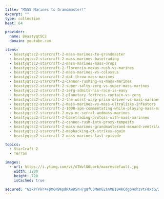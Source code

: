 ```yaml
---
title: "MASS Marines to Grandmaster!"
excerpt: ""
type: collection
heat: 64

provider:
  name: BeastyqtSC2
  domain: youtube.com

items:
  - beastyqtsc2-starcraft-2-mass-marines-to-grandmaster
  - beastyqtsc2-starcraft-2-mass-marines-basetrading
  - beastyqtsc2-starcraft-2-mass-marines-mass-drops
  - beastyqtsc2-starcraft-2-florencio-nexus-rush-vs-marines
  - beastyqtsc2-starcraft-2-mass-marines-vs-colossus
  - beastyqtsc2-starcraft-2-dat-throw-mass-marines
  - beastyqtsc2-starcraft-2-cannon-rushing-vs-mass-marines
  - beastyqtsc2-starcraft-2-super-salty-zerg-vs-super-mass-marines
  - beastyqtsc2-starcraft-2-zerg-admits-his-race-is-easy
  - beastyqtsc2-starcraft-2-planetary-fortress-contain-vs-zerg
  - beastyqtsc2-starcraft-2-the-worst-warp-prism-driver-vs-mass-marines
  - beastyqtsc2-starcraft-2-mass-marines-vs-mass-ultralisks-infestors
  - beastyqtsc2-starcraft-2-1000-apm-commentating-while-playing-mass-marines
  - beastyqtsc2-starcraft-2-mvp-mc-serral-andmass-marines
  - beastyqtsc2-starcraft-2-basetrading-protoss-with-mass-marinnes
  - beastyqtsc2-starcraft-2-cannon-rush-into-proxy-tempests
  - beastyqtsc2-starcraft-2-mass-marines-grandmasterand-msnand-ventrilo
  - beastyqtsc2-starcraft-2-maphacking-qt-strikes-again
  - beastyqtsc2-starcraft-2-mass-marines-last-episode

topics:
  - StarCraft 2
  - Terran

images:
  - url: https://i.ytimg.com/vi/dTWvlG6Lork/maxresdefault.jpg
    width: 1280
    height: 720
    isCached: true

secured: "G2krTPkr4+pMGN9KpdRAwRSnH7gQfU3MWK62anMBI84KCdgb4ohzvtF0xcG/2kqEdGzDyLj8YbcVhc27wZMWQzLr6eJXWjvFJBoowa8lzJ3T06AuhHbqO2nQUZtomgyFrgw/DGv35jp6POKOH+g6qmo9hl6ZoTnbrxvG/OWNDAHzMzcdYji+SUxima0lXCGBU7RdPQ7f7ZLQa4CgAHMgbNL4iOn6ghofeDLeCinBlRBvxeb/vR+zyilvfnYSkQh+FgOi32U0ZQQYY7oQ+X7648+yObKAmWI36sk/OmHYjBtU/ZF4RFLBt00r9/8SVB1PGilHqS1y6sA8ohcsg7E5RKq+61s/mgL3H0MkIbm5RMM=;CifVdIOg7LCqy8uKA03Bjw=="
---
```


